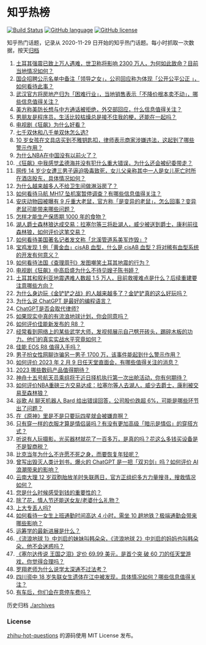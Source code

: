 # 知乎热榜
[![Build Status](https://github.com/ToWeLong/zhihu-hot-questions/workflows/CI/badge.svg)](https://github.com/ToWeLong/zhihu-hot-questions/actions)
[![GitHub language](https://img.shields.io/badge/language-golang-orange.svg)](https://golang.org/)
[![GitHub license](https://img.shields.io/github/license/ToWeLong/zhihu-hot-questions)](https://github.com/ToWeLong/zhihu-hot-questions/blob/main/LICENSE)

知乎热门话题，记录从 2020-11-29 日开始的知乎热门话题。每小时抓取一次数据，按天[归档](./archives)

<!-- BEGIN -->

1. [土耳其强震已致上万人遇难，世卫称将影响 2300 万人，为何如此致命？目前当地情况如何？](https://www.zhihu.com/question/582670864)
1. [国企招聘公示名单中备注「领导之女」，公司回应称为体现「公开公平公正 」，如何看待此事？](https://www.zhihu.com/question/582796543)
1. [武汉官方将房地产归为「困难行业」，当地销售表示「不降价根本卖不动」，哪些信息值得关注？](https://www.zhihu.com/question/582679090)
1. [美方称美防长想与中方通话被拒绝，外交部回应，什么信息值得关注？](https://www.zhihu.com/question/582794282)
1. [男朋友是程序员，生活比较枯燥总是接不住我的梗，还能在一起吗？](https://www.zhihu.com/question/581989784)
1. [电视剧《狂飙》为什么好看？](https://www.zhihu.com/question/581985386)
1. [七千双休和八千单双休怎么选?](https://www.zhihu.com/question/582655744)
1. [10 岁女孩在文具店买到不雅钥匙扣，律师表示商家涉嫌违法，这起到了哪些警示作用？](https://www.zhihu.com/question/582007513)
1. [为什么NBA在中国没有以前火了？](https://www.zhihu.com/question/579410576)
1. [《狂飙》中我感觉孟德海并没有犯什么重大错误，为什么还会被纪委带走？](https://www.zhihu.com/question/581355187)
1. [网传 14 岁少女遭三男子逼迫吸毒致死，女儿父亲称其中一人是女儿死亡时所在酒店股东，具体情况如何？](https://www.zhihu.com/question/582802361)
1. [为什么越来越多人不给卫生间做淋浴房了？](https://www.zhihu.com/question/582517851)
1. [如何看待马航 MH17 坠机案暂停调查？有哪些信息值得关注？](https://www.zhihu.com/question/582824927)
1. [安庆动物园被曝有 9 斤重大老鼠，官方称「是变异的老鼠」，怎么回事？变异老鼠可能带来哪些问题？](https://www.zhihu.com/question/582187966)
1. [怎样才能生产保质期 1000 年的食物？](https://www.zhihu.com/question/576592079)
1. [湖人爵士森林狼达成交易：拉塞尔等三将赴湖人，威少被送到爵士，康利前往森林狼，如何评价这笔交易？](https://www.zhihu.com/question/582921770)
1. [如何看待美国著名记者发文称「北溪管道系美军炸毁」?](https://www.zhihu.com/question/582874371)
1. [宝鸡发现 1 例「黄金血」cisAB 血型，什么是 cisAB 血型？将对稀有血型系统的开发有何意义？](https://www.zhihu.com/question/582812685)
1. [如何看待法国《查理周刊》发图嘲笑土耳其地震的行为？](https://www.zhihu.com/question/582760859)
1. [电视剧《狂飙》中高启盛为什么不待见嫂子陈书婷？](https://www.zhihu.com/question/581253157)
1. [土耳其和叙利亚地震遇难人数超 1.5 万人，目前救援难点是什么？后续重建要注意哪些方向？](https://www.zhihu.com/question/582925251)
1. [为什么身边玩《金铲铲之战》的人越来越多了？金铲铲真的这么好玩吗？](https://www.zhihu.com/question/582818196)
1. [为什么说 ChatGPT 是最好的编程语言？](https://www.zhihu.com/question/582812576)
1. [ChatGPT是否会取代律师?](https://www.zhihu.com/question/581698954)
1. [如果现实中真的有流浪地球计划，你会同意吗？](https://www.zhihu.com/question/581309565)
1. [如何评价佳能新发布的 R8 ？](https://www.zhihu.com/question/582780312)
1. [经常看到网络上的某些武学大师，发视频展示自己劈开砖头，踢碎木板的功力。他们的真实实战水平究竟如何？](https://www.zhihu.com/question/581925629)
1. [佳能 EOS R8 值得入手吗？](https://www.zhihu.com/question/582473578)
1. [男子扮女性网聊诈骗另一男子 1700 万，该事件能起到什么警示作用？](https://www.zhihu.com/question/582800202)
1. [如何评价 2023 年 2 月 9 日任天堂直面会，有哪些值得关注的消息？](https://www.zhihu.com/question/582817157)
1. [2023 哪些数码产品值得期待？](https://www.zhihu.com/question/581521519)
1. [神舟十五号航天员乘组将于近日择机执行第一次出舱活动，你有何期待？](https://www.zhihu.com/question/582804279)
1. [如何评价NBA重磅三方交易达成：拉塞尔等人去湖人，威少去爵士，康利被交易至森林狼？](https://www.zhihu.com/question/582924418)
1. [谷歌 AI 聊天机器人 Bard 给出错误回答，公司股价跌超 6%，可能是哪些环节出了问题？](https://www.zhihu.com/question/582919672)
1. [在《原神》里是不是只要玩四星就会被嫌弃啊？](https://www.zhihu.com/question/565567515)
1. [只有穿一样的衣服才算是情侣装吗？有没有更加高级「暗示是情侣」的穿搭方式？](https://www.zhihu.com/question/581867779)
1. [听说有人玩摄影，光买器材就花了一百多万，是真的吗？花这么多钱买设备是不是智商税？](https://www.zhihu.com/question/582118983)
1. [比克当年为什么不许愿不死之身，而要恢复年轻呢？](https://www.zhihu.com/question/568875241)
1. [曾写出毁灭人类计划书，爆火的 ChatGPT 是一把「双刃剑」吗？如何评价 AI 浪潮带来的影响？](https://www.zhihu.com/question/582792433)
1. [云南大理 12 岁双胞胎放羊时失联两日，官方正组织多方力量搜寻，搜救情况如何？](https://www.zhihu.com/question/582591862)
1. [您是什么时候感受到钱的重要性的？](https://www.zhihu.com/question/582796580)
1. [除了花，情人节还能送女友/老婆什么礼物？](https://www.zhihu.com/question/581862184)
1. [上大专丢人吗?](https://www.zhihu.com/question/582746699)
1. [如何看待一女生上班通勤时间高达 4 小时，需坐 10 趟地铁？极端通勤会带来哪些影响？](https://www.zhihu.com/question/582756841)
1. [运筹学的最新进展是什么？](https://www.zhihu.com/question/580325938)
1. [《流浪地球 1》中刘启的妹妹叫韩朵朵，《流浪地球 2》中刘启的妈妈也叫韩朵朵，他不会迷惑吗？](https://www.zhihu.com/question/580342755)
1. [《塞尔达传说 王国之泪》定价 69.99 美元，是首个突 破 60 刀的任天堂游戏，你觉得合理吗？](https://www.zhihu.com/question/582765293)
1. [罗翔老师为什么说学太深通不过法考？](https://www.zhihu.com/question/453113816)
1. [四川资中 18 岁失联女生遗体在江中被发现，具体情况如何？哪些信息值得关注？](https://www.zhihu.com/question/582750968)
1. [有车后，你们会在意停车费吗？](https://www.zhihu.com/question/579636663)

<!-- END -->

历史归档 [./archives](./archives)


### License
[zhihu-hot-questions](https://github.com/towelong/zhihu-hot-questions) 的源码使用 MIT License 发布。